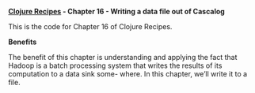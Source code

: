 **[Clojure Recipes](https://github.com/juliangamble/clojure-recipes) - Chapter 16 - Writing a data file out of Cascalog**

This is the code for Chapter 16 of Clojure Recipes. 

**Benefits**

The benefit of this chapter is understanding and applying the fact that Hadoop is a batch processing system that writes the results of its computation to a data sink some- where. In this chapter, we’ll write it to a file.



